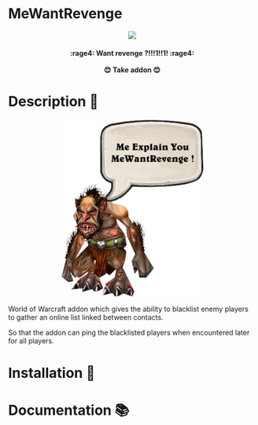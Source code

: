 # MeWantRevenge

<p align="center">
  <img src="/resources/logo.tga" width="300"/><br/><br/>
  <b>
    :rage4: Want revenge ?!!!1!!1! :rage4: <br/><br/>
    😊 Take addon 😊
  </b>
</p>

# Description 📖

<p align="center">
  <img src="/resources/instructor.png" width="300" />
</p>

World of Warcraft addon which gives the ability to blacklist enemy players to gather an online list linked between contacts.

So that the addon can ping the blacklisted players when encountered later for all players.

# Installation 🧰

# Documentation 📚
